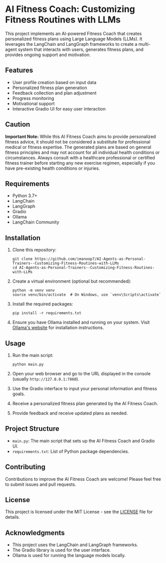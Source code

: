 # AI Fitness Coach: Customizing Fitness Routines with LLMs

This project implements an AI-powered Fitness Coach that creates personalized fitness plans using Large Language Models (LLMs). It leverages the LangChain and LangGraph frameworks to create a multi-agent system that interacts with users, generates fitness plans, and provides ongoing support and motivation.

## Features

- User profile creation based on input data
- Personalized fitness plan generation
- Feedback collection and plan adjustment
- Progress monitoring
- Motivational support
- Interactive Gradio UI for easy user interaction

## Caution

**Important Note:** While this AI Fitness Coach aims to provide personalized fitness advice, it should not be considered a substitute for professional medical or fitness expertise. The generated plans are based on general fitness principles and may not account for all individual health conditions or circumstances. Always consult with a healthcare professional or certified fitness trainer before starting any new exercise regimen, especially if you have pre-existing health conditions or injuries.

## Requirements

- Python 3.7+
- LangChain
- LangGraph
- Gradio
- Ollama
- LangChain Community

## Installation

1. Clone this repository:
   ```
   git clone https://github.com/imanoop7/AI-Agents-as-Personal-Trainers--Customizing-Fitness-Routines-with-LLMs
   cd AI-Agents-as-Personal-Trainers--Customizing-Fitness-Routines-with-LLMs
   ```

2. Create a virtual environment (optional but recommended):
   ```
   python -m venv venv
   source venv/bin/activate  # On Windows, use `venv\Scripts\activate`
   ```

3. Install the required packages:
   ```
   pip install -r requirements.txt
   ```

4. Ensure you have Ollama installed and running on your system. Visit [Ollama's website](https://ollama.ai/) for installation instructions.

## Usage

1. Run the main script:
   ```
   python main.py
   ```

2. Open your web browser and go to the URL displayed in the console (usually `http://127.0.0.1:7860`).

3. Use the Gradio interface to input your personal information and fitness goals.

4. Receive a personalized fitness plan generated by the AI Fitness Coach.

5. Provide feedback and receive updated plans as needed.

## Project Structure

- `main.py`: The main script that sets up the AI Fitness Coach and Gradio UI.
- `requirements.txt`: List of Python package dependencies.

## Contributing

Contributions to improve the AI Fitness Coach are welcome! Please feel free to submit issues and pull requests.

## License

This project is licensed under the MIT License - see the [LICENSE](LICENSE) file for details.

## Acknowledgments

- This project uses the LangChain and LangGraph frameworks.
- The Gradio library is used for the user interface.
- Ollama is used for running the language models locally.

